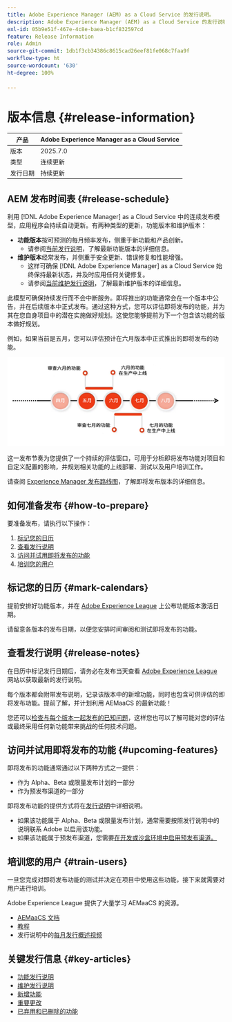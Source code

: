 ```yaml
---
title: Adobe Experience Manager (AEM) as a Cloud Service 的发行说明。
description: Adobe Experience Manager (AEM) as a Cloud Service 的发行说明。
exl-id: 05b9e51f-467e-4c8e-baea-b1cf832597cd
feature: Release Information
role: Admin
source-git-commit: 1db1f3cb34386c8615cad26eef81fe068c7faa9f
workflow-type: ht
source-wordcount: '630'
ht-degree: 100%

---
```



# 版本信息 {#release-information}

| 产品 | Adobe Experience Manager as a Cloud Service |
|---|---|
| 版本 | 2025.7.0 |
| 类型 | 连续更新 |
| 发行日期 | 持续更新 |

## AEM 发布时间表 {#release-schedule}

利用 [!DNL Adobe Experience Manager] as a Cloud Service 中的连续发布模型，应用程序会持续自动更新。有两种类型的更新，功能版本和维护版本：

* **功能版本**&#x200B;按可预测的每月频率发布，侧重于新功能和产品创新。
   * 请参阅[当前发行说明](/help/release-notes/release-notes-cloud/release-notes-current.md)，了解最新功能版本的详细信息。
* **维护版本**&#x200B;经常发布，并侧重于安全更新、错误修复和性能增强。
   * 这样可确保 [!DNL Adobe Experience Manager] as a Cloud Service 始终保持最新状态，并及时应用任何关键修复。
   * 请参阅[当前维护发行说明](/help/release-notes/maintenance/latest.md)，了解最新维护版本的详细信息。

此模型可确保持续发行而不会中断服务。即将推出的功能通常会在一个版本中公告，并在后续版本中正式发布。通过这种方式，您可以评估即将发布的功能，并为其在您自身项目中的潜在实施做好规划。这使您能够提前为下一个包含该功能的版本做好规划。

例如，如果当前是五月，您可以评估预计在六月版本中正式推出的即将发布的功能。

![即将发布功能节奏图示](assets/prerelease-cadence.png)

这一发布节奏为您提供了一个持续的评估窗口，可用于分析即将发布功能对项目和自定义配置的影响，并规划相关功能的上线部署、测试以及用户培训工作。

请查阅 [Experience Manager 发布路线图](https://experienceleague.adobe.com/docs/experience-manager-release-information/aem-release-updates/update-releases-roadmap.html?lang=zh-Hans#aem-as-cloud-service)，了解即将发布版本的详细信息。

## 如何准备发布 {#how-to-prepare}

要准备发布，请执行以下操作：

1. [标记您的日历](#mark-calendars)
1. [查看发行说明](#release-notes)
1. [访问并试用即将发布的功能](#upcoming-features)
1. [培训您的用户](#train-users)

## 标记您的日历 {#mark-calendars}

提前安排好功能版本，并在 [Adobe Experience League](https://experienceleague.adobe.com/docs/experience-manager-release-information/aem-release-updates/update-releases-roadmap.html?lang=zh-Hans#aem-as-cloud-service) 上公布功能版本激活日期。

请留意各版本的发布日期，以便您安排时间审阅和测试即将发布的功能。

## 查看发行说明 {#release-notes}

在日历中标记发行日期后，请务必在发布当天查看 [Adobe Experience League](/help/release-notes/release-notes-cloud/release-notes-current.md) 网站以获取最新的发行说明。

每个版本都会附带发布说明，记录该版本中的新增功能，同时也包含可供评估的即将发布功能。提前了解，并计划利用 AEMaaCS 的最新功能！

您还可以[检查与每个版本一起发布的已知问题](/help/release-notes/maintenance/latest.md)，这样您也可以了解可能对您的评估或最终采用任何新功能带来挑战的任何技术问题。

## 访问并试用即将发布的功能 {#upcoming-features}

即将发布的功能通常通过以下两种方式之一提供：

* 作为 Alpha、Beta 或限量发布计划的一部分
* 作为预发布渠道的一部分

即将发布功能的提供方式将在[发行说明](#release-notes)中详细说明。

* 如果该功能属于 Alpha、Beta 或限量发布计划，通常需要按照发行说明中的说明联系 Adobe 以启用该功能。
* 如果该功能属于预发布渠道，您需要[在开发或沙盒环境中启用预发布渠道。](/help/release-notes/prerelease.md)

## 培训您的用户 {#train-users}

一旦您完成对即将发布功能的测试并决定在项目中使用这些功能，接下来就需要对用户进行培训。

Adobe Experience League 提供了大量学习 AEMaaCS 的资源。

* [AEMaaCS 文档](https://experienceleague.adobe.com/docs/experience-manager-cloud-service.html?lang=zh-Hans)
* [教程](https://experienceleague.adobe.com/docs/experience-manager-learn/aem-tutorials/overview.html?lang=zh-Hans)
* 发行说明中的[每月发行概述视频](/help/release-notes/release-notes-cloud/release-notes-current.md#release-video)

## 关键发行信息 {#key-articles}

* [功能发行说明](/help/release-notes/release-notes-cloud/release-notes-current.md)
* [维护发行说明](/help/release-notes/maintenance/latest.md)
* [新增功能](what-is-new.md)
* [重要更改](aem-cloud-changes.md)
* [已弃用和已删除的功能](deprecated-removed-features.md)
